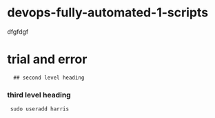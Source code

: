 # devops-fully-automated-1-scripts
dfgfdgf
# trial and error
      ## second level heading
### third level heading
     sudo useradd harris
